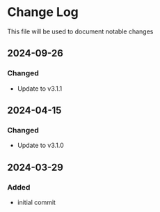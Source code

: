 # Change Log
<!-- markdownlint-disable MD024 -->
<!-- markdownlint-disable MD033 -->
This file will be used to document notable changes

## 2024-09-26

### Changed

- Update to v3.1.1

## 2024-04-15

### Changed

- Update to v3.1.0

## 2024-03-29

### Added

- initial commit
